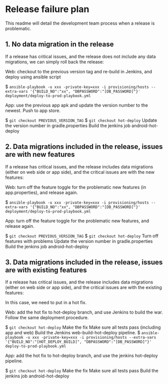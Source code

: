 # Release failure plan

This readme will detail the development team process when a release is problematic.

## 1. No data migration in the release

If a release has critical issues, and the release does not include any data migrations, we can simply roll back the release:

Web: checkout to the previous version tag and re-build in Jenkins, and deploy using ansible script

$ `ansible-playbook -u xxx -private-key=xxx -i provisioning/hosts --extra-vars '{"BUILD_NO":"xx", "DBPASSWORD":"[DB_PASSWORD]"}' deployment/deploy-to-prod-playbook.yml`

App: use the previous app apk and update the version number to the newest. Push to app store.

$ `git checkout PREVIOUS_VERSION_TAG`
$ `git checkout hot-deploy`
Update the version number in gradle.properties
Build the jenkins job android-hot-deploy


## 2. Data migrations included in the release, issues are with new features

If a release has critical issues, and the release includes data migrations (either on web side or app side), and the critical issues are with the new features:

Web: turn off the feature toggle for the problematic new features (in app.properties), and release again.

$ `ansible-playbook -u xxx -private-key=xxx -i provisioning/hosts --extra-vars '{"BUILD_NO":"xx", "DBPASSWORD":"[DB_PASSWORD]"}' deployment/deploy-to-prod-playbook.yml`

App: turn off the feature toggle for the problematic new features, and release again.

$ `git checkout PREVIOUS_VERSION_TAG`
$ `git checkout hot-deploy`
Turn off features with problems
Update the version number in gradle.properties
Build the jenkins job android-hot-deploy


## 3. Data migrations included in the release, issues are with existing features

If a release has critical issues, and the release includes data migrations (either on web side or app side), and the critical issues are with the existing features:

In this case, we need to put in a hot fix.

Web: add the hot fix to hot-deploy branch, and use Jenkins to build the war. Follow the same deployment procedure.

$ `git checkout hot-deploy`
Make the fix
Make sure all tests pass (including app and web)
Build the Jenkins web-build-hot-deploy pipeline.
$ `ansible-playbook -u xxx -private-key=xxx -i provisioning/hosts --extra-vars '{"BUILD_NO":"[HOT_DEPLOY_BUILD]", "DBPASSWORD":"[DB_PASSWORD]"}'  deploy-to-prod-playbook.yml`

App: add the hot fix to hot-deploy branch, and use the jenkins hot-deploy pipeline.

$ `git checkout hot-deploy`
Make the fix
Make sure all tests pass
Build the jenkins job android-hot-deploy


